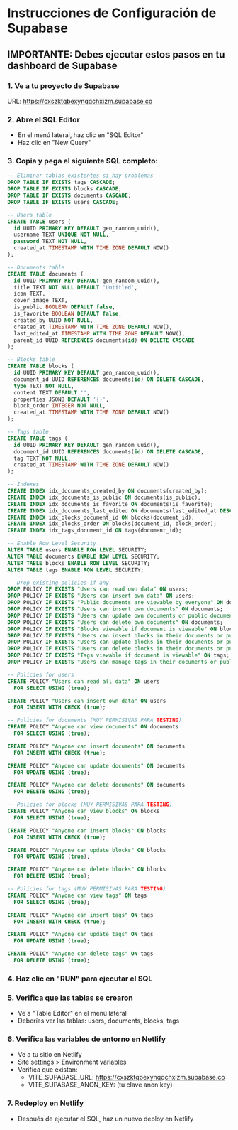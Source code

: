 # Instrucciones de Configuración de Supabase

## IMPORTANTE: Debes ejecutar estos pasos en tu dashboard de Supabase

### 1. Ve a tu proyecto de Supabase
URL: https://cxszktqbexynqqchxizm.supabase.co

### 2. Abre el SQL Editor
- En el menú lateral, haz clic en "SQL Editor"
- Haz clic en "New Query"

### 3. Copia y pega el siguiente SQL completo:

```sql
-- Eliminar tablas existentes si hay problemas
DROP TABLE IF EXISTS tags CASCADE;
DROP TABLE IF EXISTS blocks CASCADE;
DROP TABLE IF EXISTS documents CASCADE;
DROP TABLE IF EXISTS users CASCADE;

-- Users table
CREATE TABLE users (
  id UUID PRIMARY KEY DEFAULT gen_random_uuid(),
  username TEXT UNIQUE NOT NULL,
  password TEXT NOT NULL,
  created_at TIMESTAMP WITH TIME ZONE DEFAULT NOW()
);

-- Documents table
CREATE TABLE documents (
  id UUID PRIMARY KEY DEFAULT gen_random_uuid(),
  title TEXT NOT NULL DEFAULT 'Untitled',
  icon TEXT,
  cover_image TEXT,
  is_public BOOLEAN DEFAULT false,
  is_favorite BOOLEAN DEFAULT false,
  created_by UUID NOT NULL,
  created_at TIMESTAMP WITH TIME ZONE DEFAULT NOW(),
  last_edited_at TIMESTAMP WITH TIME ZONE DEFAULT NOW(),
  parent_id UUID REFERENCES documents(id) ON DELETE CASCADE
);

-- Blocks table
CREATE TABLE blocks (
  id UUID PRIMARY KEY DEFAULT gen_random_uuid(),
  document_id UUID REFERENCES documents(id) ON DELETE CASCADE,
  type TEXT NOT NULL,
  content TEXT DEFAULT '',
  properties JSONB DEFAULT '{}',
  block_order INTEGER NOT NULL,
  created_at TIMESTAMP WITH TIME ZONE DEFAULT NOW()
);

-- Tags table
CREATE TABLE tags (
  id UUID PRIMARY KEY DEFAULT gen_random_uuid(),
  document_id UUID REFERENCES documents(id) ON DELETE CASCADE,
  tag TEXT NOT NULL,
  created_at TIMESTAMP WITH TIME ZONE DEFAULT NOW()
);

-- Indexes
CREATE INDEX idx_documents_created_by ON documents(created_by);
CREATE INDEX idx_documents_is_public ON documents(is_public);
CREATE INDEX idx_documents_is_favorite ON documents(is_favorite);
CREATE INDEX idx_documents_last_edited ON documents(last_edited_at DESC);
CREATE INDEX idx_blocks_document_id ON blocks(document_id);
CREATE INDEX idx_blocks_order ON blocks(document_id, block_order);
CREATE INDEX idx_tags_document_id ON tags(document_id);

-- Enable Row Level Security
ALTER TABLE users ENABLE ROW LEVEL SECURITY;
ALTER TABLE documents ENABLE ROW LEVEL SECURITY;
ALTER TABLE blocks ENABLE ROW LEVEL SECURITY;
ALTER TABLE tags ENABLE ROW LEVEL SECURITY;

-- Drop existing policies if any
DROP POLICY IF EXISTS "Users can read own data" ON users;
DROP POLICY IF EXISTS "Users can insert own data" ON users;
DROP POLICY IF EXISTS "Public documents are viewable by everyone" ON documents;
DROP POLICY IF EXISTS "Users can insert own documents" ON documents;
DROP POLICY IF EXISTS "Users can update own documents or public documents" ON documents;
DROP POLICY IF EXISTS "Users can delete own documents" ON documents;
DROP POLICY IF EXISTS "Blocks viewable if document is viewable" ON blocks;
DROP POLICY IF EXISTS "Users can insert blocks in their documents or public documents" ON blocks;
DROP POLICY IF EXISTS "Users can update blocks in their documents or public documents" ON blocks;
DROP POLICY IF EXISTS "Users can delete blocks in their documents or public documents" ON blocks;
DROP POLICY IF EXISTS "Tags viewable if document is viewable" ON tags;
DROP POLICY IF EXISTS "Users can manage tags in their documents or public documents" ON tags;

-- Policies for users
CREATE POLICY "Users can read all data" ON users
  FOR SELECT USING (true);

CREATE POLICY "Users can insert own data" ON users
  FOR INSERT WITH CHECK (true);

-- Policies for documents (MUY PERMISIVAS PARA TESTING)
CREATE POLICY "Anyone can view documents" ON documents
  FOR SELECT USING (true);

CREATE POLICY "Anyone can insert documents" ON documents
  FOR INSERT WITH CHECK (true);

CREATE POLICY "Anyone can update documents" ON documents
  FOR UPDATE USING (true);

CREATE POLICY "Anyone can delete documents" ON documents
  FOR DELETE USING (true);

-- Policies for blocks (MUY PERMISIVAS PARA TESTING)
CREATE POLICY "Anyone can view blocks" ON blocks
  FOR SELECT USING (true);

CREATE POLICY "Anyone can insert blocks" ON blocks
  FOR INSERT WITH CHECK (true);

CREATE POLICY "Anyone can update blocks" ON blocks
  FOR UPDATE USING (true);

CREATE POLICY "Anyone can delete blocks" ON blocks
  FOR DELETE USING (true);

-- Policies for tags (MUY PERMISIVAS PARA TESTING)
CREATE POLICY "Anyone can view tags" ON tags
  FOR SELECT USING (true);

CREATE POLICY "Anyone can insert tags" ON tags
  FOR INSERT WITH CHECK (true);

CREATE POLICY "Anyone can update tags" ON tags
  FOR UPDATE USING (true);

CREATE POLICY "Anyone can delete tags" ON tags
  FOR DELETE USING (true);
```

### 4. Haz clic en "RUN" para ejecutar el SQL

### 5. Verifica que las tablas se crearon
- Ve a "Table Editor" en el menú lateral
- Deberías ver las tablas: users, documents, blocks, tags

### 6. Verifica las variables de entorno en Netlify
- Ve a tu sitio en Netlify
- Site settings > Environment variables
- Verifica que existan:
  - VITE_SUPABASE_URL: https://cxszktqbexynqqchxizm.supabase.co
  - VITE_SUPABASE_ANON_KEY: (tu clave anon key)

### 7. Redeploy en Netlify
- Después de ejecutar el SQL, haz un nuevo deploy en Netlify
